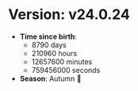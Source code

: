 # Version: v24.0.24
- **Time since birth**:
  - 8790 days
  - 210960 hours
  - 12657600 minutes
  - 759456000 seconds
- **Season**: Autumn 🍁
